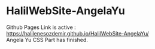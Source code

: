 # HalilWebSite-AngelaYu
Github Pages Link is active : https://halilenesozdemir.github.io/HalilWebSite-AngelaYu/ <br>
Angela Yu CSS Part has finished.
